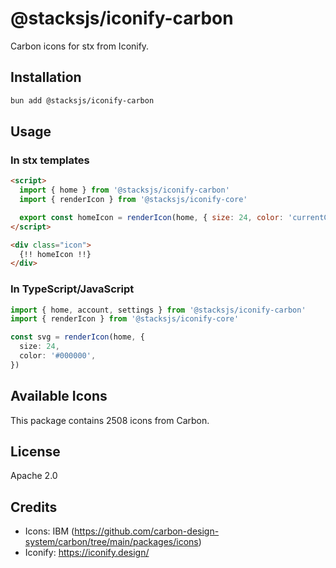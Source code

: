 # @stacksjs/iconify-carbon

Carbon icons for stx from Iconify.

## Installation

```bash
bun add @stacksjs/iconify-carbon
```

## Usage

### In stx templates

```html
<script>
  import { home } from '@stacksjs/iconify-carbon'
  import { renderIcon } from '@stacksjs/iconify-core'

  export const homeIcon = renderIcon(home, { size: 24, color: 'currentColor' })
</script>

<div class="icon">
  {!! homeIcon !!}
</div>
```

### In TypeScript/JavaScript

```typescript
import { home, account, settings } from '@stacksjs/iconify-carbon'
import { renderIcon } from '@stacksjs/iconify-core'

const svg = renderIcon(home, {
  size: 24,
  color: '#000000',
})
```

## Available Icons

This package contains 2508 icons from Carbon.

## License

Apache 2.0



## Credits

- Icons: IBM (https://github.com/carbon-design-system/carbon/tree/main/packages/icons)
- Iconify: https://iconify.design/
